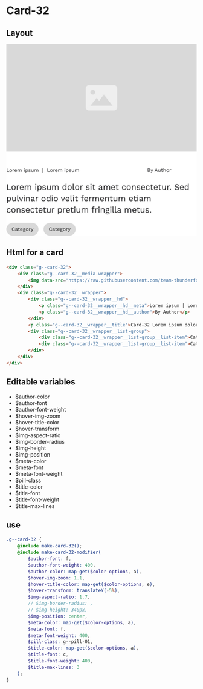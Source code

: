 # Card-32

## Layout

![alt text][card-32]

[card-32]: /src/img/global-components/card/card-32.jpg

## Html for a card

```html
<div class="g--card-32">
    <div class="g--card-32__media-wrapper">
        <img data-src="https://raw.githubusercontent.com/team-thunderfoot/ui/main/src/img/global-components/img-placeholder.jpg" src="/src/img/global-components/placeholder.jpg" alt="alt text" class="g--card-32__media-wrapper__media g--lazy-01" />
    </div>
    <div class="g--card-32__wrapper">
        <div class="g--card-32__wrapper__hd">
            <p class="g--card-32__wrapper__hd__meta">Lorem ipsum | Lorem ipsum</p>
            <p class="g--card-32__wrapper__hd__author">By Author</p>
        </div>
        <p class="g--card-32__wrapper__title">Card-32 Lorem ipsum dolor sit amet consectetur. Sed pulvinar odio velit fermentum etiam consectetur pretium fringilla metus.</p>
        <div class="g--card-32__wrapper__list-group">
            <div class="g--card-32__wrapper__list-group__list-item">Category</div>
            <div class="g--card-32__wrapper__list-group__list-item">Category</div>
        </div>
    </div>
</div>
```

## Editable variables

- $author-color
- $author-font
- $author-font-weight
- $hover-img-zoom
- $hover-title-color
- $hover-transform
- $img-aspect-ratio
- $img-border-radius
- $img-height
- $img-position
- $meta-color
- $meta-font
- $meta-font-weight
- $pill-class
- $title-color
- $title-font
- $title-font-weight
- $title-max-lines

## use

```scss
.g--card-32 {
    @include make-card-32();
    @include make-card-32-modifier(
        $author-font: f,
        $author-font-weight: 400,
        $author-color: map-get($color-options, a),
        $hover-img-zoom: 1.1,
        $hover-title-color: map-get($color-options, e),
        $hover-transform: translateY(-5%),
        $img-aspect-ratio: 1.7,
        // $img-border-radius: ,
        // $img-height: 340px,
        $img-position: center,
        $meta-color: map-get($color-options, a),
        $meta-font: f,
        $meta-font-weight: 400,
        $pill-class: g--pill-01,
        $title-color: map-get($color-options, a),
        $title-font: c,
        $title-font-weight: 400,
        $title-max-lines: 3
    );
}
```
